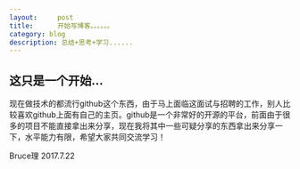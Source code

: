 ```yaml
---
layout:     post
title:      开始写博客。。。。。。
category: blog
description: 总结+思考+学习......
---
```


## 这只是一个开始...
现在做技术的都流行github这个东西，由于马上面临这面试与招聘的工作，别人比较喜欢github上面有自己的主页。github是一个非常好的开源的平台，前面由于很多的项目不能直接拿出来分享，现在我将其中一些可疑分享的东西拿出来分享一下，水平能力有限，希望大家共同交流学习！

Bruce理
2017.7.22